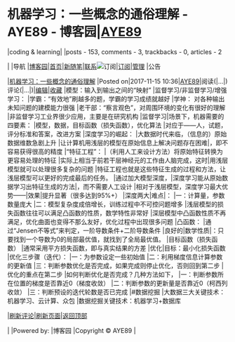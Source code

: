 
# 机器学习：一些概念的通俗理解 - AYE89 - 博客园|[AYE89](https://www.cnblogs.com/eniac1946/)
|coding & learning|
|posts - 153, comments - 3, trackbacks - 0, articles - 2

|
|导航
|[博客园](https://www.cnblogs.com/)|[首页](https://www.cnblogs.com/eniac1946/)|[新随笔](https://i.cnblogs.com/EditPosts.aspx?opt=1)|[联系](https://msg.cnblogs.com/send/AYE89)![订阅](//www.cnblogs.com/images/xml.gif)|[订阅](https://www.cnblogs.com/eniac1946/rss)|[管理](https://i.cnblogs.com/)
|公告


|[机器学习：一些概念的通俗理解](https://www.cnblogs.com/eniac1946/p/7837705.html)
|Posted on|2017-11-15 10:36|[AYE89](https://www.cnblogs.com/eniac1946/)|阅读(|...|) 评论(|...|)|[编辑](https://i.cnblogs.com/EditPosts.aspx?postid=7837705)|[收藏](#)
|模型：输入到输出之间的“映射”
|监督学习/非监督学习/增强学习：
|学霸：“有效地”刷越多的题，学霸的学习成绩就越好
|学神： 对各种输出未知问题的建模能力很强
|老干部：“察言观色”，对周围环境的变化有很好的理解
|非监督学习工业界很少应用，主要是在研究机构
|监督学习|场景下，机器需要的四要素：
|模型，数据，目标函数（损失函数），优化算法
|对应于——人，试题，评分标准和答案，改进方案
|深度学习的崛起：
|大数据时代来临，（信息的）原始数据维数急剧上升
|让计算机用浅层的模型在原始信息上解决问题存在困难|，即不容易获得很高的精度
|“特征工程”：
|（利用人工来设计方法）将原始特征转换为更容易处理的特征
|实际上相当于前若干层神经元的工作由人脑完成，这时|用浅层模型就可以处理很多复杂的问题
|特征工程也就是这些特征生成的过程和方法，让浅层模型可以更好的完成最后的任务。
|通过加大模型深度，|深度学习能从原始数据学习出特征生成的方法|，而不需要人工设计
|相对于浅层模型，深度学习最大优势——|效果|提升显著（很多达到95%+）
|深度两大|难点|：
|一：计算量，参数数量庞大
|二：模型复杂度成倍增长，训练过程中不可控问题增多
|浅层模型的损失函数往往可以满足凸函数的性质，数学特性非常好
|深层模型中凸函数性质不再满足，优化曲面也变得不那么友好，优化过程中出现很多问题
|凸函数：
|通过“Jensen不等式”来判定，一阶导数条件+二阶导数条件
|良好的|数学性质|：只要找到一个导数为0的局部最优值，就找到了全局最优值。
|目标函数（损失函数）
|通常采用平方损失函数，即与真实结果的方差
|优化|目标：最小化损失函数
|优化三步骤（迭代）：
|一：为参数设定一些初始值
|二：利用梯度信息计算参数的更新值
|三：判断参数优化是否完成，如果完成则停止优化，否则回到第二步
|优化的重点在第二步
|如何判断优化是否完成？几种方法如下，
|一：判断参数所在位置的梯度是否靠近0（梯度收敛）
|二：判断参数的更新量是否靠近0（柯西列收敛）
|三：判断预设的迭代轮数是否已完成
|\#数据挖掘
|大数据三大关键技术：机器学习、云计算、众包
|数据挖掘关键技术：机器学习+数据库







|[刷新评论](javascript:void(0);)|[刷新页面](#)|[返回顶部](#top)






|
|Powered by:
|博客园
|Copyright © AYE89
|
